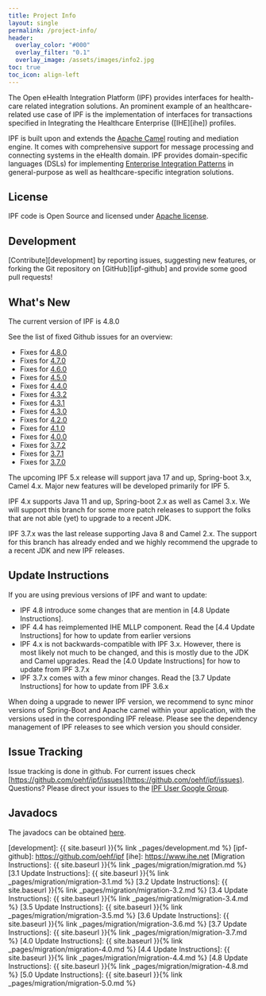 ```yaml
---
title: Project Info
layout: single
permalink: /project-info/
header:
  overlay_color: "#000"
  overlay_filter: "0.1"
  overlay_image: /assets/images/info2.jpg
toc: true
toc_icon: align-left  
---
```


The Open eHealth Integration Platform (IPF) provides interfaces for health-care related integration solutions.
An prominent example of an healthcare-related use case of IPF is the implementation of interfaces for transactions specified
in Integrating the Healthcare Enterprise ([IHE][ihe]) profiles.

IPF is built upon and extends the [Apache Camel](https://camel.apache.org) routing and mediation engine. 
It comes with comprehensive support for message processing and connecting
systems in the eHealth domain. IPF provides domain-specific languages (DSLs) for implementing
[Enterprise Integration Patterns](https://www.enterpriseintegrationpatterns.com/)
in general-purpose as well as healthcare-specific integration solutions.

## License

IPF code is Open Source and licensed under [Apache license][apache-license].

## Development

[Contribute][development] by reporting issues, suggesting new features, or forking the
Git repository on [GitHub][ipf-github] and provide some good pull requests!

## What's New

The current version of IPF is 4.8.0

See the list of fixed Github issues for an overview:

* Fixes for [4.8.0](https://github.com/oehf/ipf/releases/tag/ipf-4.8.0)
* Fixes for [4.7.0](https://github.com/oehf/ipf/releases/tag/ipf-4.7.0)
* Fixes for [4.6.0](https://github.com/oehf/ipf/releases/tag/ipf-4.6.0)
* Fixes for [4.5.0](https://github.com/oehf/ipf/releases/tag/ipf-4.5.0)
* Fixes for [4.4.0](https://github.com/oehf/ipf/releases/tag/ipf-4.4.0)
* Fixes for [4.3.2](https://github.com/oehf/ipf/releases/tag/ipf-4.3.2)
* Fixes for [4.3.1](https://github.com/oehf/ipf/releases/tag/ipf-4.3.1)
* Fixes for [4.3.0](https://github.com/oehf/ipf/releases/tag/ipf-4.3.0)
* Fixes for [4.2.0](https://github.com/oehf/ipf/releases/tag/ipf-4.2.0)
* Fixes for [4.1.0](https://github.com/oehf/ipf/milestone/27?closed=1)
* Fixes for [4.0.0](https://github.com/oehf/ipf/milestone/13?closed=1)
* Fixes for [3.7.2](https://github.com/oehf/ipf/milestone/26?closed=1)
* Fixes for [3.7.1](https://github.com/oehf/ipf/milestone/25?closed=1)
* Fixes for [3.7.0](https://github.com/oehf/ipf/milestone/20?closed=1)

The upcoming IPF 5.x release will support java 17 and up, Spring-boot 3.x, Camel 4.x. Major new features will be developed
primarily for IPF 5.

IPF 4.x supports Java 11 and up, Spring-boot 2.x as well as Camel 3.x. We will support this branch for some more
patch releases to support the folks that are not able (yet) to upgrade to a recent JDK.

IPF 3.7.x was the last release supporting Java 8 and Camel 2.x. The support for this branch has already ended
and we highly recommend the upgrade to a recent JDK and new IPF releases.

## Update Instructions

If you are using previous versions of IPF and want to update:

* IPF 4.8 introduce some changes that are mention in [4.8 Update Instructions].
* IPF 4.4 has reimplemented IHE MLLP component. Read the [4.4 Update Instructions] for how to update from earlier versions
* IPF 4.x is not backwards-compatible with IPF 3.x. However, there is most likely not much to be changed, and this is mostly due to the JDK and Camel upgrades. Read the [4.0 Update Instructions] for how to update from IPF 3.7.x
* IPF 3.7.x comes with a few minor changes. Read the [3.7 Update Instructions] for how to update from IPF 3.6.x

When doing a upgrade to newer IPF version, we recommend to sync minor versions of Spring-Boot and Apache camel within your application, with the versions used in the corresponding IPF release. Please see the dependency management of IPF releases to see which version you should consider.

## Issue Tracking

Issue tracking is done in github. For current issues check [https://github.com/oehf/ipf/issues](https://github.com/oehf/ipf/issues).
Questions? Please direct your issues to the [IPF User Google Group](https://groups.google.com/forum/#!forum/ipf-user). 


## Javadocs

The javadocs can be obtained [here](apidocs/index.html).


[apache-license]: https://www.apache.org/licenses/LICENSE-2.0
[development]: {{ site.baseurl }}{% link _pages/development.md %}
[ipf-github]: https://github.com/oehf/ipf
[ihe]: https://www.ihe.net
[Migration Instructions]: {{ site.baseurl }}{% link _pages/migration/migration.md %}
[3.1 Update Instructions]: {{ site.baseurl }}{% link _pages/migration/migration-3.1.md %}
[3.2 Update Instructions]: {{ site.baseurl }}{% link _pages/migration/migration-3.2.md %}
[3.4 Update Instructions]: {{ site.baseurl }}{% link _pages/migration/migration-3.4.md %}
[3.5 Update Instructions]: {{ site.baseurl }}{% link _pages/migration/migration-3.5.md %}
[3.6 Update Instructions]: {{ site.baseurl }}{% link _pages/migration/migration-3.6.md %}
[3.7 Update Instructions]: {{ site.baseurl }}{% link _pages/migration/migration-3.7.md %}
[4.0 Update Instructions]: {{ site.baseurl }}{% link _pages/migration/migration-4.0.md %}
[4.4 Update Instructions]: {{ site.baseurl }}{% link _pages/migration/migration-4.4.md %}
[4.8 Update Instructions]: {{ site.baseurl }}{% link _pages/migration/migration-4.8.md %}
[5.0 Update Instructions]: {{ site.baseurl }}{% link _pages/migration/migration-5.0.md %}